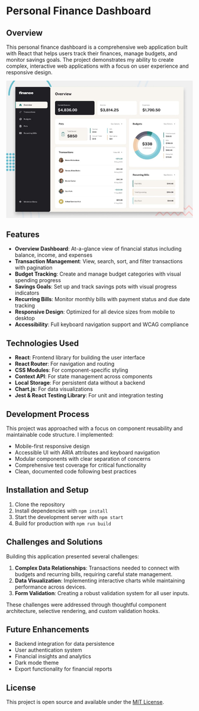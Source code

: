 # Personal Finance Dashboard

## Overview

This personal finance dashboard is a comprehensive web application built with React that helps users track their finances, manage budgets, and monitor savings goals. The project demonstrates my ability to create complex, interactive web applications with a focus on user experience and responsive design.

![Design preview for the Personal finance app](./preview.jpg)

## Features

- **Overview Dashboard**: At-a-glance view of financial status including balance, income, and expenses
- **Transaction Management**: View, search, sort, and filter transactions with pagination
- **Budget Tracking**: Create and manage budget categories with visual spending progress
- **Savings Goals**: Set up and track savings pots with visual progress indicators
- **Recurring Bills**: Monitor monthly bills with payment status and due date tracking
- **Responsive Design**: Optimized for all device sizes from mobile to desktop
- **Accessibility**: Full keyboard navigation support and WCAG compliance

## Technologies Used

- **React**: Frontend library for building the user interface
- **React Router**: For navigation and routing
- **CSS Modules**: For component-specific styling
- **Context API**: For state management across components
- **Local Storage**: For persistent data without a backend
- **Chart.js**: For data visualizations
- **Jest & React Testing Library**: For unit and integration testing

## Development Process

This project was approached with a focus on component reusability and maintainable code structure. I implemented:

- Mobile-first responsive design
- Accessible UI with ARIA attributes and keyboard navigation
- Modular components with clear separation of concerns
- Comprehensive test coverage for critical functionality
- Clean, documented code following best practices

## Installation and Setup

1. Clone the repository
2. Install dependencies with `npm install`
3. Start the development server with `npm start`
4. Build for production with `npm run build`

## Challenges and Solutions

Building this application presented several challenges:

1. **Complex Data Relationships**: Transactions needed to connect with budgets and recurring bills, requiring careful state management.
2. **Data Visualization**: Implementing interactive charts while maintaining performance across devices.
3. **Form Validation**: Creating a robust validation system for all user inputs.

These challenges were addressed through thoughtful component architecture, selective rendering, and custom validation hooks.

## Future Enhancements

- Backend integration for data persistence
- User authentication system
- Financial insights and analytics
- Dark mode theme
- Export functionality for financial reports


## License

This project is open source and available under the [MIT License](LICENSE).
